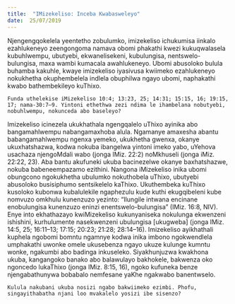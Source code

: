 ```yaml
---
title:  "IMizekeliso: Inceba Kwabasweleyo"
date:  25/07/2019
---
```


Njengengqokelela yeentetho zobulumko, imizekeliso ichukumisa iinkalo ezahlukeneyo zeengongoma namava obomi phakathi kwezi kukuqwalasela kubuhlwempu, ubutyebi, ekwanelisekeni, kubulungisa, nentswelo-bulungisa, maxa wambi kumacala awahlukeneyo. Ubomi abusoloko bulula buhamba kakuhle, kwaye imizekeliso iyasivusa kwiimeko ezahlukeneyo nokukhetha okuphembelela indlela obuphilwa ngayo ubomi, naphakathi kwabo bathembekileyo kuThixo.

`Funda uthelekise iMizekeliso 10:4; 13:23, 25; 14:31; 15:15, 16; 19:15, 17; nama-30:7–9. Yintoni ethethwa zezi ndima le ihambelana nobutyebi, nobuhlwempu, nokunceda abo baseleyo?`

Imizekeliso icinezela ukukhathala ngengqalelo uThixo ayinika abo bangamahlwempu nabangamaxhoba alula. Ngamanye amaxesha abantu babangamahlwempu ngenxa yemeko, ukukhetha gwenxa, okanye ukuxhatshazwa, kodwa nokuba ibangelwa yintoni imeko yabo, uYehova usachaza njengoMdali wabo (jonga IMiz. 22:2) noMkhuseli (jonga iMiz. 22:22, 23). Aba bantu akufuneki ukuba bacinezelwe okanye baxhatshazwe, nokuba babeneempazamo ezithini.  Nangona iMizekeliso inika ubomi obungcono ngokukhetha ubulumko nokuthobela uThixo, ubutyebi abusoloko busisiphumo sentsikelelo kaThixo. Ukuthembeka kuThixo kusoloko kubonwa kubalulekile ngaphezulu kude kuthi ekugqibeleni kube nomvuzo omkhulu kunenzuzo yezinto: “Ilungile intwana encinane enobulungisa kunenzuzo eninzi enentswelo-bulungisa” (IMiz. 16:8, NIV). Enye into ekhathazayo kwiMizekeliso kukunyaniseka nokulunga ekwenzeni ishishini, kurhulumente nasekwenzeni ubulungisa [ukugweba] (jonga IMiz. 14:5, 25; 16:11–13; 17:15; 20:23; 21:28; 28:14–16). Imizekeliso ayikhathali kuphela ngobomi bomntu ngamnye kodwa inika imbono ngokwendlela umphakathi uwonke omele ukusebenza ngayo ukuze kulunge kumntu wonke, ngakumbi abo badinga inkuseleko. Siyakhunjuzwa kwakhona ukuba, kangangoko banako abo balawulayo bakhokele, bakwenza oko ngoncedo lukaThixo (jonga IMiz. 8:15, 16), ngoko kufuneka benze njengabathunywa bobabalo nemfesane yaKhe ngakwabo banentwselo.

`Kulula nakubani ukuba nosizi ngabo bakwiimeko ezimbi. Phofu, singayithabatha njani loo mvakalelo yosizi ibe sisenzo?`